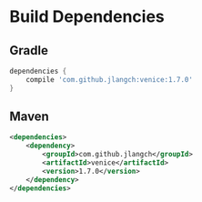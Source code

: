 # Build Dependencies


## Gradle

```groovy
dependencies {
    compile 'com.github.jlangch:venice:1.7.0'
}
```

## Maven

```xml
<dependencies>
    <dependency>
        <groupId>com.github.jlangch</groupId>
        <artifactId>venice</artifactId>
        <version>1.7.0</version>
    </dependency>
</dependencies>
```
